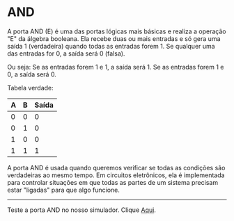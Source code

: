 # AND

A porta AND (E) é uma das portas lógicas mais básicas e realiza a operação "E" da álgebra booleana. Ela recebe duas ou mais entradas e só gera uma saída 1 (verdadeira) quando todas as entradas forem 1. Se qualquer uma das entradas for 0, a saída será 0 (falsa).

Ou seja:
Se as entradas forem 1 e 1, a saída será 1.
Se as entradas forem 1 e 0, a saída será 0.

Tabela verdade:

| A | B | Saída |
|---|---|-------|
| 0 | 0 |   0   |
| 0 | 1 |   0   |
| 1 | 0 |   0   |
| 1 | 1 |   1   |

A porta AND é usada quando queremos verificar se todas as condições são verdadeiras ao mesmo tempo. Em circuitos eletrônicos, ela é implementada para controlar situações em que todas as partes de um sistema precisam estar "ligadas" para que algo funcione.

---

Teste a porta AND no nosso simulador. Clique [Aqui](https://umbarril.github.io/logic-simulator).
